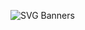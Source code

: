 ![SVG Banners](https://svg-banners.vercel.app/api?type=glitch&text1=Linked_List&width=1200&height=200)

